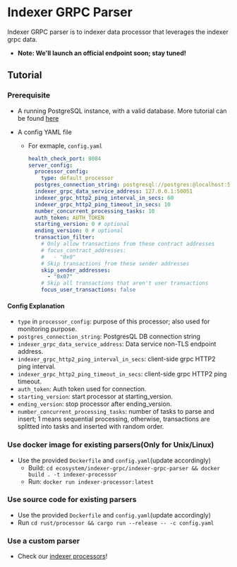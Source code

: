 # Indexer GRPC Parser

Indexer GRPC parser is to indexer data processor that leverages the indexer grpc data.

- **Note: We'll launch an official endpoint soon; stay tuned!**

## Tutorial

### Prerequisite

- A running PostgreSQL instance, with a valid database. More tutorial can be
  found [here](https://github.com/aptos-labs/aptos-core/tree/main/crates/indexer#postgres)

- A config YAML file
    - For exmaple, `config.yaml`

      ```yaml
      health_check_port: 8084
      server_config:
        processor_config:
          type: default_processor
        postgres_connection_string: postgresql://postgres:@localhost:5432/postgres_v2
        indexer_grpc_data_service_address: 127.0.0.1:50051
        indexer_grpc_http2_ping_interval_in_secs: 60
        indexer_grpc_http2_ping_timeout_in_secs: 10
        number_concurrent_processing_tasks: 10
        auth_token: AUTH_TOKEN
        starting_version: 0 # optional
        ending_version: 0 # optional
        transaction_filter:
          # Only allow transactions from these contract addresses
          # focus_contract_addresses:
          #   - "0x0"
          # Skip transactions from these sender addresses
          skip_sender_addresses:
            - "0x07"
          # Skip all transactions that aren't user transactions
          focus_user_transactions: false
      ```

#### Config Explanation

- `type` in `processor_config`: purpose of this processor; also used for monitoring purpose.
- `postgres_connection_string`: PostgresQL DB connection string
- `indexer_grpc_data_service_address`: Data service non-TLS endpoint address.
- `indexer_grpc_http2_ping_interval_in_secs`: client-side grpc HTTP2 ping interval.
- `indexer_grpc_http2_ping_timeout_in_secs`: client-side grpc HTTP2 ping timeout.
- `auth_token`: Auth token used for connection.
- `starting_version`: start processor at starting_version.
- `ending_version`: stop processor after ending_version.
- `number_concurrent_processing_tasks`: number of tasks to parse and insert; 1 means sequential processing, otherwise,
  transactions are splitted into tasks and inserted with random order.

### Use docker image for existing parsers(Only for **Unix/Linux**)

- Use the provided `Dockerfile` and `config.yaml`(update accordingly)
    - Build: `cd ecosystem/indexer-grpc/indexer-grpc-parser && docker build . -t indexer-processor`
    - Run: `docker run indexer-processor:latest`

### Use source code for existing parsers

- Use the provided `Dockerfile` and `config.yaml`(update accordingly)
- Run `cd rust/processor && cargo run --release -- -c config.yaml`

### Use a custom parser

- Check our [indexer processors](https://github.com/aptos-labs/aptos-indexer-processors)!
